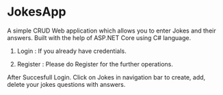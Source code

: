 # JokesApp

A simple CRUD Web application which allows you to enter Jokes and their answers. Built with the help of ASP.NET Core using C# language.

1.	Login : If you already have credentials. 

2.	Register : Please do Register for the further operations. 

After Succesfull Login. Click on Jokes in navigation bar to create, add, delete your jokes questions with answers.